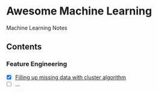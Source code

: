# Awesome Machine Learning
Machine Learning Notes

## Contents
### Feature Engineering

* [x] [Filling up missing data with cluster algorithm](https://github.com/SunnyBUPT/Awesome_Machine_Learning/blob/master/Feature_Engineering/KMeans%20Impute%20Missing%20Data.ipynb)
* [ ] ...
